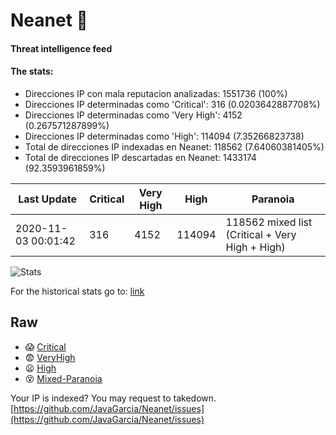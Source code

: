 # Neanet :hocho:
#### Threat intelligence feed
#### The stats:

- Direcciones IP con mala reputacion analizadas: 1551736 (100%)
- Direcciones IP determinadas como 'Critical':  316 (0.0203642887708%)
- Direcciones IP determinadas como 'Very High':  4152 (0.267571287899%)
- Direcciones IP determinadas como 'High':  114094 (7.35266823738)
- Total de direcciones IP indexadas en Neanet:  118562 (7.64060381405%)
- Total de direcciones IP descartadas en Neanet:  1433174 (92.3593961859%)

| Last Update | Critical | Very High | High | Paranoia |
| --- | --- | --- | --- | --- |
| 2020-11-03 00:01:42 | 316 | 4152 | 114094 | 118562 mixed list (Critical + Very High + High)|

![Stats](https://docs.google.com/spreadsheets/d/e/2PACX-1vSnaNMIXVabIpDJjufMlzH7poXnshF3mgd8Is1g9ytUEzVsP5my4Trn8f-xkoLLQ38xpL3HtmUexLo6/pubchart?oid=501124687&format=image)

For the historical stats go to: [link](/stats.csv)
## Raw
- :scream: [Critical](https://raw.githubusercontent.com/JavaGarcia/Neanet/master/blacklists/neanet_critical.txt)
- :fearful: [VeryHigh](https://raw.githubusercontent.com/JavaGarcia/Neanet/master/blacklists/neanet_veryHigh.txtt)
- :frowning: [High](https://raw.githubusercontent.com/JavaGarcia/Neanet/master/blacklists/neanet_high.txt)
- :dizzy_face: [Mixed-Paranoia](https://raw.githubusercontent.com/JavaGarcia/Neanet/master/blacklists/neanet_all.txt)


Your IP is indexed? You may request to takedown. [https://github.com/JavaGarcia/Neanet/issues](https://github.com/JavaGarcia/Neanet/issues)




































































































































































































































































































































































































































































































































































































































































































































































































































































































































































































































































































































































































































































































































































































































































































































































































































































































































































































































































































































